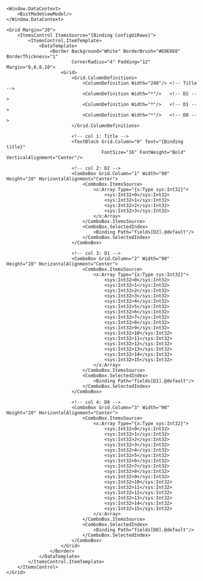 <Window x:Class="BistMode.Views.MainWindow"
        xmlns="http://schemas.microsoft.com/winfx/2006/xaml/presentation"
        xmlns:x="http://schemas.microsoft.com/winfx/2006/xaml"
        xmlns:sys="clr-namespace:System;assembly=mscorlib"
        Title="BIST UI Bind Test" Width="720" Height="320" Background="#F7F9FC">

    <Window.DataContext>
        <BistModeViewModel/>
    </Window.DataContext>

    <Grid Margin="20">
        <ItemsControl ItemsSource="{Binding ConfigUiRaws}">
            <ItemsControl.ItemTemplate>
                <DataTemplate>
                    <Border Background="White" BorderBrush="#E0E0E0" BorderThickness="1"
                            CornerRadius="4" Padding="12" Margin="0,0,0,10">
                        <Grid>
                            <Grid.ColumnDefinitions>
                                <ColumnDefinition Width="240"/> <!-- Title -->
                                <ColumnDefinition Width="*"/>   <!-- D2 -->
                                <ColumnDefinition Width="*"/>   <!-- D1 -->
                                <ColumnDefinition Width="*"/>   <!-- D0 -->
                            </Grid.ColumnDefinitions>

                            <!-- col 1: Title -->
                            <TextBlock Grid.Column="0" Text="{Binding title}" 
                                       FontSize="16" FontWeight="Bold" VerticalAlignment="Center"/>

                            <!-- col 2: D2 -->
                            <ComboBox Grid.Column="1" Width="90" Height="28" HorizontalAlignment="Center">
                                <ComboBox.ItemsSource>
                                    <x:Array Type="{x:Type sys:Int32}">
                                        <sys:Int32>0</sys:Int32>
                                        <sys:Int32>1</sys:Int32>
                                        <sys:Int32>2</sys:Int32>
                                        <sys:Int32>3</sys:Int32>
                                    </x:Array>
                                </ComboBox.ItemsSource>
                                <ComboBox.SelectedIndex>
                                    <Binding Path="fields[D2].@default"/>
                                </ComboBox.SelectedIndex>
                            </ComboBox>

                            <!-- col 3: D1 -->
                            <ComboBox Grid.Column="2" Width="90" Height="28" HorizontalAlignment="Center">
                                <ComboBox.ItemsSource>
                                    <x:Array Type="{x:Type sys:Int32}">
                                        <sys:Int32>0</sys:Int32>
                                        <sys:Int32>1</sys:Int32>
                                        <sys:Int32>2</sys:Int32>
                                        <sys:Int32>3</sys:Int32>
                                        <sys:Int32>4</sys:Int32>
                                        <sys:Int32>5</sys:Int32>
                                        <sys:Int32>6</sys:Int32>
                                        <sys:Int32>7</sys:Int32>
                                        <sys:Int32>8</sys:Int32>
                                        <sys:Int32>9</sys:Int32>
                                        <sys:Int32>10</sys:Int32>
                                        <sys:Int32>11</sys:Int32>
                                        <sys:Int32>12</sys:Int32>
                                        <sys:Int32>13</sys:Int32>
                                        <sys:Int32>14</sys:Int32>
                                        <sys:Int32>15</sys:Int32>
                                    </x:Array>
                                </ComboBox.ItemsSource>
                                <ComboBox.SelectedIndex>
                                    <Binding Path="fields[D1].@default"/>
                                </ComboBox.SelectedIndex>
                            </ComboBox>

                            <!-- col 4: D0 -->
                            <ComboBox Grid.Column="3" Width="90" Height="28" HorizontalAlignment="Center">
                                <ComboBox.ItemsSource>
                                    <x:Array Type="{x:Type sys:Int32}">
                                        <sys:Int32>0</sys:Int32>
                                        <sys:Int32>1</sys:Int32>
                                        <sys:Int32>2</sys:Int32>
                                        <sys:Int32>3</sys:Int32>
                                        <sys:Int32>4</sys:Int32>
                                        <sys:Int32>5</sys:Int32>
                                        <sys:Int32>6</sys:Int32>
                                        <sys:Int32>7</sys:Int32>
                                        <sys:Int32>8</sys:Int32>
                                        <sys:Int32>9</sys:Int32>
                                        <sys:Int32>10</sys:Int32>
                                        <sys:Int32>11</sys:Int32>
                                        <sys:Int32>12</sys:Int32>
                                        <sys:Int32>13</sys:Int32>
                                        <sys:Int32>14</sys:Int32>
                                        <sys:Int32>15</sys:Int32>
                                    </x:Array>
                                </ComboBox.ItemsSource>
                                <ComboBox.SelectedIndex>
                                    <Binding Path="fields[D0].@default"/>
                                </ComboBox.SelectedIndex>
                            </ComboBox>
                        </Grid>
                    </Border>
                </DataTemplate>
            </ItemsControl.ItemTemplate>
        </ItemsControl>
    </Grid>
</Window>